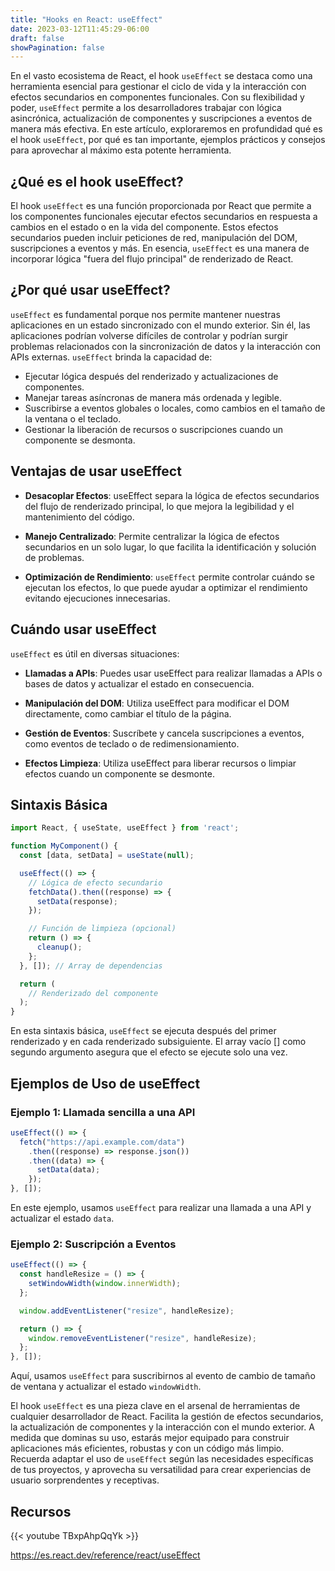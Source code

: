 ```yaml
---
title: "Hooks en React: useEffect"
date: 2023-03-12T11:45:29-06:00
draft: false
showPagination: false
---
```


En el vasto ecosistema de React, el hook `useEffect` se destaca como una herramienta esencial para gestionar el ciclo de vida y la interacción con efectos secundarios en componentes funcionales. Con su flexibilidad y poder, `useEffect` permite a los desarrolladores trabajar con lógica asincrónica, actualización de componentes y suscripciones a eventos de manera más efectiva. En este artículo, exploraremos en profundidad qué es el hook `useEffect`, por qué es tan importante, ejemplos prácticos y consejos para aprovechar al máximo esta potente herramienta.

## ¿Qué es el hook useEffect?

El hook `useEffect` es una función proporcionada por React que permite a los componentes funcionales ejecutar efectos secundarios en respuesta a cambios en el estado o en la vida del componente. Estos efectos secundarios pueden incluir peticiones de red, manipulación del DOM, suscripciones a eventos y más. En esencia, `useEffect` es una manera de incorporar lógica "fuera del flujo principal" de renderizado de React.

## ¿Por qué usar useEffect?

`useEffect` es fundamental porque nos permite mantener nuestras aplicaciones en un estado sincronizado con el mundo exterior. Sin él, las aplicaciones podrían volverse difíciles de controlar y podrían surgir problemas relacionados con la sincronización de datos y la interacción con APIs externas. `useEffect` brinda la capacidad de:

- Ejecutar lógica después del renderizado y actualizaciones de componentes.
- Manejar tareas asíncronas de manera más ordenada y legible.
- Suscribirse a eventos globales o locales, como cambios en el tamaño de la ventana o el teclado.
- Gestionar la liberación de recursos o suscripciones cuando un componente se desmonta.

## Ventajas de usar useEffect

- **Desacoplar Efectos**: useEffect separa la lógica de efectos secundarios del flujo de renderizado principal, lo que mejora la legibilidad y el mantenimiento del código.

- **Manejo Centralizado**: Permite centralizar la lógica de efectos secundarios en un solo lugar, lo que facilita la identificación y solución de problemas.

- **Optimización de Rendimiento**: `useEffect` permite controlar cuándo se ejecutan los efectos, lo que puede ayudar a optimizar el rendimiento evitando ejecuciones innecesarias.

## Cuándo usar useEffect

`useEffect` es útil en diversas situaciones:

- **Llamadas a APIs**: Puedes usar useEffect para realizar llamadas a APIs o bases de datos y actualizar el estado en consecuencia.

- **Manipulación del DOM**: Utiliza useEffect para modificar el DOM directamente, como cambiar el título de la página.

- **Gestión de Eventos**: Suscríbete y cancela suscripciones a eventos, como eventos de teclado o de redimensionamiento.

- **Efectos Limpieza**: Utiliza useEffect para liberar recursos o limpiar efectos cuando un componente se desmonte.

## Sintaxis Básica

```jsx
import React, { useState, useEffect } from 'react';

function MyComponent() {
  const [data, setData] = useState(null);

  useEffect(() => {
    // Lógica de efecto secundario
    fetchData().then((response) => {
      setData(response);
    });

    // Función de limpieza (opcional)
    return () => {
      cleanup();
    };
  }, []); // Array de dependencias

  return (
    // Renderizado del componente
  );
}
```

En esta sintaxis básica, `useEffect` se ejecuta después del primer renderizado y en cada renderizado subsiguiente. El array vacío [] como segundo argumento asegura que el efecto se ejecute solo una vez.

## Ejemplos de Uso de useEffect

### Ejemplo 1: Llamada sencilla a una API

```jsx
useEffect(() => {
  fetch("https://api.example.com/data")
    .then((response) => response.json())
    .then((data) => {
      setData(data);
    });
}, []);
```

En este ejemplo, usamos `useEffect` para realizar una llamada a una API y actualizar el estado `data`.

### Ejemplo 2: Suscripción a Eventos

```jsx
useEffect(() => {
  const handleResize = () => {
    setWindowWidth(window.innerWidth);
  };

  window.addEventListener("resize", handleResize);

  return () => {
    window.removeEventListener("resize", handleResize);
  };
}, []);
```

Aquí, usamos `useEffect` para suscribirnos al evento de cambio de tamaño de ventana y actualizar el estado `windowWidth`.

El hook `useEffect` es una pieza clave en el arsenal de herramientas de cualquier desarrollador de React. Facilita la gestión de efectos secundarios, la actualización de componentes y la interacción con el mundo exterior. A medida que dominas su uso, estarás mejor equipado para construir aplicaciones más eficientes, robustas y con un código más limpio. Recuerda adaptar el uso de `useEffect` según las necesidades específicas de tus proyectos, y aprovecha su versatilidad para crear experiencias de usuario sorprendentes y receptivas.

## Recursos

{{< youtube TBxpAhpQqYk >}}

https://es.react.dev/reference/react/useEffect
